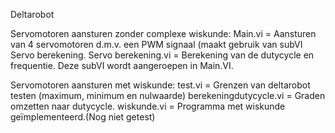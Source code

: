Deltarobot

Servomotoren aansturen zonder complexe wiskunde:
Main.vi = Aansturen van 4 servomotoren d.m.v. een PWM signaal (maakt gebruik van subVI Servo berekening.
Servo berekening.vi = Berekening van de dutycycle en frequentie. Deze subVI wordt aangeroepen in Main.VI.

Servomotoren aansturen met wiskunde:
test.vi = Grenzen van deltarobot testen (maximum, minimum en nulwaarde)
berekeningdutycycle.vi = Graden omzetten naar dutycycle. 
wiskunde.vi = Programma met wiskunde geïmplementeerd.(Nog niet getest)

